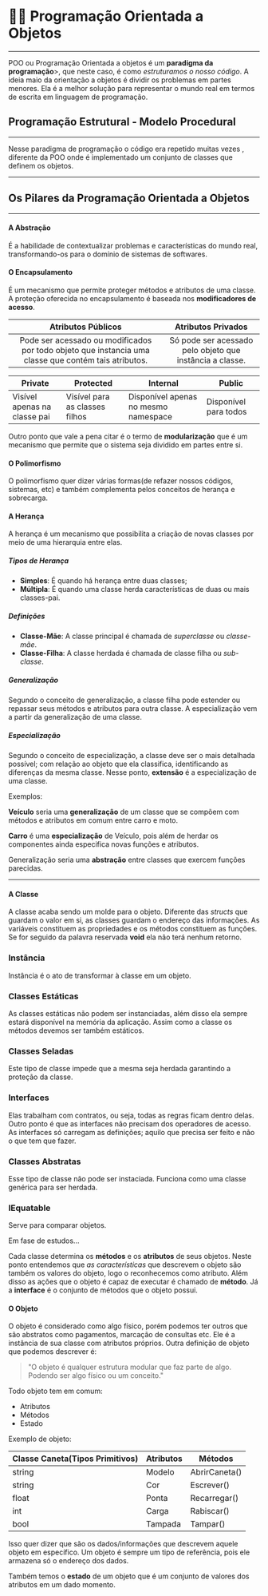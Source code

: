 # 🐱‍💻 Programação Orientada a Objetos

------

POO ou Programação Orientada a objetos é um <strong>paradigma da programação</strong>>, que neste caso, é como <i>estruturamos o nosso código</i>.
A ideia maio da orientação a objetos é dividir os problemas em partes menores. Ela é a melhor solução para representar o mundo real em termos de escrita em linguagem de programação.

## Programação Estrutural - Modelo Procedural

------

Nesse paradigma de programação o código era repetido muitas vezes , diferente da POO onde é implementado um conjunto de classes que definem os objetos.

------

## Os  Pilares  da  Programação Orientada a Objetos

------

#### A Abstração

É a habilidade de contextualizar problemas e características do mundo real, transformando-os para o domínio de sistemas de softwares.

#### O Encapsulamento

É um mecanismo que permite proteger métodos e atributos de uma classe. A proteção oferecida no encapsulamento é baseada nos **modificadores de acesso**.

|                      Atributos Públicos                      |                    Atributos Privados                    |
| :----------------------------------------------------------: | :------------------------------------------------------: |
| Pode ser acessado ou modificados por todo objeto que instancia uma classe que contém tais atributos. | Só pode ser acessado pelo objeto que instância a classe. |

| Private                       | Protected                      | Internal                             | Public                |
| ----------------------------- | ------------------------------ | ------------------------------------ | --------------------- |
| Visível apenas na  classe pai | Visível para as classes filhos | Disponível apenas no mesmo namespace | Disponível para todos |

Outro ponto que vale a pena citar é o termo de **modularização** que é um mecanismo que permite que o sistema seja dividido em partes entre si.

#### O Polimorfismo

O polimorfismo quer dizer várias formas(de refazer nossos códigos, sistemas, etc) e também complementa pelos conceitos de herança e sobrecarga.

#### A Herança

A herança é um mecanismo que possibilita a criação de novas classes por meio de uma hierarquia entre elas.

##### Tipos de Herança

- **Simples**: É quando há herança entre duas classes;
- **Múltipla**: É quando uma classe herda características de duas ou mais classes-pai.

##### Definições

- **Classe-Mãe**: A classe principal é chamada de *superclasse* ou *classe-mãe*.
- **Classe-Filha**: A classe herdada é chamada de classe filha ou *sub-classe*.

##### Generalização

Segundo o conceito de generalização, a classe filha pode estender ou repassar seus métodos e atributos para outra classe. A especialização vem a partir da generalização de uma classe.

##### Especialização

Segundo o conceito de especialização, a classe deve ser o mais detalhada possível; com relação ao objeto que ela classifica, identificando as diferenças da mesma classe.  Nesse ponto, **extensão** é a especialização de uma classe.

Exemplos:

**Veículo** seria uma **generalização** de um classe que se compõem com métodos e atributos em comum entre carro e moto.

**Carro** é uma **especialização** de Veículo, pois além de herdar os componentes ainda especifica novas funções e atributos.

Generalização seria uma **abstração** entre classes que exercem funções parecidas.

------

#### A Classe

A classe acaba sendo um molde para o objeto. Diferente das *structs* que guardam o valor em si, as classes guardam o endereço das informações. As variáveis constituem as propriedades e os métodos constituem as funções. Se for seguido da palavra reservada **void** ela não terá nenhum retorno.

### Instância

Instância é o ato de transformar à classe em um objeto.

### Classes Estáticas

As classes estáticas não podem ser instanciadas, além disso ela sempre estará disponível na memória da aplicação.
Assim como a classe os métodos devemos ser também estáticos.

### Classes Seladas

Este tipo de classe impede que a mesma seja herdada garantindo a proteção da classe.

### Interfaces

 Elas trabalham com contratos, ou seja, todas as regras ficam dentro delas. Outro ponto é que as interfaces não precisam dos operadores de acesso. As interfaces só carregam as definições; aquilo que precisa ser feito e não o que tem que fazer.

### Classes Abstratas

Esse tipo de classe não pode ser instaciada. Funciona como uma classe genérica para ser herdada.

### IEquatable

Serve para comparar objetos.

Em fase de estudos...

Cada classe determina os **métodos** e os **atributos** de seus objetos. Neste ponto entendemos que *as características* que descrevem  o objeto são também os valores do objeto, logo o reconhecemos como atributo.
Além disso as ações que o objeto é capaz de executar é chamado de **método**. Já a **interface** é o conjunto de métodos que o objeto possui.

#### O Objeto

O objeto é considerado como algo físico, porém podemos ter outros que são abstratos como pagamentos, marcação de consultas etc. Ele é a instância de sua classe com atributos próprios. Outra definição de objeto que podemos descrever é:

> "O objeto é qualquer estrutura modular que faz parte de algo. Podendo ser algo físico ou um conceito."

Todo objeto tem em comum:

- Atributos
- Métodos
- Estado

Exemplo de objeto:

| Classe Caneta(Tipos Primitivos) | Atributos | Métodos       |
| ------------------------------- | --------- | ------------- |
| string                          | Modelo    | AbrirCaneta() |
| string                          | Cor       | Escrever()    |
| float                           | Ponta     | Recarregar()  |
| int                             | Carga     | Rabiscar()    |
| bool                            | Tampada   | Tampar()      |

Isso quer dizer que são os dados/informações que descrevem aquele objeto em específico. Um objeto é sempre um tipo de referência, pois ele armazena só o endereço dos dados.

Também temos o **estado** de um objeto que é um conjunto de valores dos atributos em um dado momento.